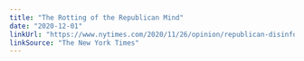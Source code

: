 ```yaml
---
title: "The Rotting of the Republican Mind"
date: "2020-12-01"
linkUrl: "https://www.nytimes.com/2020/11/26/opinion/republican-disinformation.html?ref=rogerwong.me"
linkSource: "The New York Times"
---
```



